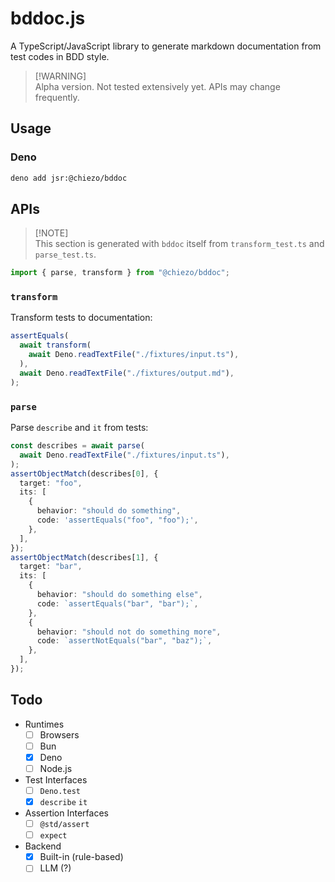 # bddoc.js

A TypeScript/JavaScript library to generate markdown documentation from test
codes in BDD style.

> [!WARNING]\
> Alpha version. Not tested extensively yet. APIs may change frequently.

## Usage

### Deno

```sh
deno add jsr:@chiezo/bddoc
```

## APIs

> [!NOTE]\
> This section is generated with `bddoc` itself from `transform_test.ts` and
> `parse_test.ts`.

```typeScript
import { parse, transform } from "@chiezo/bddoc";
```

### `transform`

Transform tests to documentation:

```typescript
assertEquals(
  await transform(
    await Deno.readTextFile("./fixtures/input.ts"),
  ),
  await Deno.readTextFile("./fixtures/output.md"),
);
```

### `parse`

Parse `describe` and `it` from tests:

```typescript
const describes = await parse(
  await Deno.readTextFile("./fixtures/input.ts"),
);
assertObjectMatch(describes[0], {
  target: "foo",
  its: [
    {
      behavior: "should do something",
      code: 'assertEquals("foo", "foo");',
    },
  ],
});
assertObjectMatch(describes[1], {
  target: "bar",
  its: [
    {
      behavior: "should do something else",
      code: `assertEquals("bar", "bar");`,
    },
    {
      behavior: "should not do something more",
      code: `assertNotEquals("bar", "baz");`,
    },
  ],
});
```

## Todo

- Runtimes
  - [ ] Browsers
  - [ ] Bun
  - [x] Deno
  - [ ] Node.js
- Test Interfaces
  - [ ] `Deno.test`
  - [x] `describe` `it`
- Assertion Interfaces
  - [ ] `@std/assert`
  - [ ] `expect`
- Backend
  - [x] Built-in (rule-based)
  - [ ] LLM (?)
